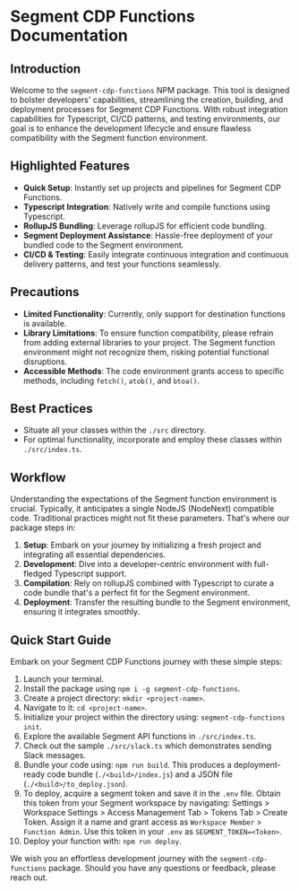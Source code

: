 # Segment CDP Functions Documentation

## Introduction

Welcome to the `segment-cdp-functions` NPM package. This tool is designed to bolster developers' capabilities, streamlining the creation, building, and deployment processes for Segment CDP Functions. With robust integration capabilities for Typescript, CI/CD patterns, and testing environments, our goal is to enhance the development lifecycle and ensure flawless compatibility with the Segment function environment.

## Highlighted Features

- **Quick Setup**: Instantly set up projects and pipelines for Segment CDP Functions.
- **Typescript Integration**: Natively write and compile functions using Typescript.
- **RollupJS Bundling**: Leverage rollupJS for efficient code bundling.
- **Segment Deployment Assistance**: Hassle-free deployment of your bundled code to the Segment environment.
- **CI/CD & Testing**: Easily integrate continuous integration and continuous delivery patterns, and test your functions seamlessly.

## Precautions

- **Limited Functionality**: Currently, only support for destination functions is available.
- **Library Limitations**: To ensure function compatibility, please refrain from adding external libraries to your project. The Segment function environment might not recognize them, risking potential functional disruptions.
- **Accessible Methods**: The code environment grants access to specific methods, including `fetch()`, `atob()`, and `btoa()`.

## Best Practices

- Situate all your classes within the `./src` directory.
- For optimal functionality, incorporate and employ these classes within `./src/index.ts`.

## Workflow

Understanding the expectations of the Segment function environment is crucial. Typically, it anticipates a single NodeJS (NodeNext) compatible code. Traditional practices might not fit these parameters. That's where our package steps in:

1. **Setup**: Embark on your journey by initializing a fresh project and integrating all essential dependencies.
2. **Development**: Dive into a developer-centric environment with full-fledged Typescript support.
3. **Compilation**: Rely on rollupJS combined with Typescript to curate a code bundle that's a perfect fit for the Segment environment.
4. **Deployment**: Transfer the resulting bundle to the Segment environment, ensuring it integrates smoothly.

## Quick Start Guide

Embark on your Segment CDP Functions journey with these simple steps:

1. Launch your terminal.
2. Install the package using `npm i -g segment-cdp-functions`.
3. Create a project directory: `mkdir <project-name>`.
4. Navigate to it: `cd <project-name>`.
5. Initialize your project within the directory using: `segment-cdp-functions init`.
6. Explore the available Segment API functions in `./src/index.ts`.
7. Check out the sample `./src/slack.ts` which demonstrates sending Slack messages.
8. Bundle your code using: `npm run build`. This produces a deployment-ready code bundle (`./<build>/index.js`) and a JSON file (`./<build>/to_deploy.json`).
9. To deploy, acquire a segment token and save it in the `.env` file. Obtain this token from your Segment workspace by navigating: Settings > Workspace Settings > Access Management Tab > Tokens Tab > Create Token. Assign it a name and grant access as `Workspace Member` > `Function Admin`. Use this token in your `.env` as `SEGMENT_TOKEN=<Token>`.
10. Deploy your function with: `npm run deploy`.

We wish you an effortless development journey with the `segment-cdp-functions` package. Should you have any questions or feedback, please reach out.
